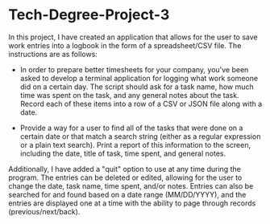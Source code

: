 # Tech-Degree-Project-3

In this project, I have created an application that allows for the user to save work entries into a logbook in the form of a spreadsheet/CSV file. The instructions are as follows:

- In order to prepare better timesheets for your company, you've been asked to develop a terminal application for logging what work someone did on a certain day. The script should ask for a task name, how much time was spent on the task, and any general notes about the task. Record each of these items into a row of a CSV or JSON file along with a date.

- Provide a way for a user to find all of the tasks that were done on a certain date or that match a search string (either as a regular expression or a plain text search). Print a report of this information to the screen, including the date, title of task, time spent, and general notes.

Additionally, I have added a "quit" option to use at any time during the program. The entries can be deleted or edited, allowing for the user to change the date, task name, time spent, and/or notes. Entries can also be searched for and found based on a date range (MM/DD/YYYY), and the entries are displayed one at a time with the ability to page through records (previous/next/back).
